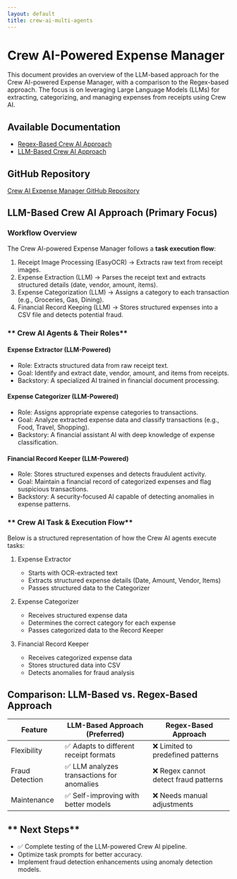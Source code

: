 ```yaml
---
layout: default  
title: crew-ai-multi-agents
---
```


# Crew AI-Powered Expense Manager

This document provides an overview of the LLM-based approach for the Crew AI-powered Expense Manager, with a comparison to the Regex-based approach. The focus is on leveraging Large Language Models (LLMs) for extracting, categorizing, and managing expenses from receipts using Crew AI.

## Available Documentation

- <a href="https://github.com/PrabuAppDev/agentic-crew-ai/blob/main/md/ocr-regex/crew-openai-receipt-organizer-ocr-regex.md" target="_blank">Regex-Based Crew AI Approach</a>
- <a href="https://github.com/PrabuAppDev/agentic-crew-ai/blob/main/md/ocr-crewai-llm/crew-openai-receipt-organizer-llm.md" target="_blank">LLM-Based Crew AI Approach</a>

## GitHub Repository

<a href="https://github.com/PrabuAppDev/agentic-crew-ai" target="_blank">Crew AI Expense Manager GitHub Repository</a>


## LLM-Based Crew AI Approach (Primary Focus)

### **Workflow Overview**

The Crew AI-powered Expense Manager follows a **task execution flow**:

1. Receipt Image Processing (EasyOCR) → Extracts raw text from receipt images.
2. Expense Extraction (LLM) → Parses the receipt text and extracts structured details (date, vendor, amount, items).
3. Expense Categorization (LLM) → Assigns a category to each transaction (e.g., Groceries, Gas, Dining).
4. Financial Record Keeping (LLM) → Stores structured expenses into a CSV file and detects potential fraud.

### ** Crew AI Agents & Their Roles**

#### Expense Extractor (LLM-Powered)

- Role: Extracts structured data from raw receipt text.
- Goal: Identify and extract date, vendor, amount, and items from receipts.
- Backstory: A specialized AI trained in financial document processing.

#### Expense Categorizer (LLM-Powered)

- Role: Assigns appropriate expense categories to transactions.
- Goal: Analyze extracted expense data and classify transactions (e.g., Food, Travel, Shopping).
- Backstory: A financial assistant AI with deep knowledge of expense classification.

#### Financial Record Keeper (LLM-Powered)

- Role: Stores structured expenses and detects fraudulent activity.
- Goal: Maintain a financial record of categorized expenses and flag suspicious transactions.
- Backstory: A security-focused AI capable of detecting anomalies in expense patterns.

### ** Crew AI Task & Execution Flow**

Below is a structured representation of how the Crew AI agents execute tasks:

1. Expense Extractor
   -  Starts with OCR-extracted text
   -  Extracts structured expense details (Date, Amount, Vendor, Items)
   -  Passes structured data to the Categorizer

2. Expense Categorizer
   -  Receives structured expense data
   -  Determines the correct category for each expense
   -  Passes categorized data to the Record Keeper

3. Financial Record Keeper
   -  Receives categorized expense data
   -  Stores structured data into CSV
   -  Detects anomalies for fraud analysis

## **Comparison: LLM-Based vs. Regex-Based Approach**

| Feature             | LLM-Based Approach (Preferred)                  | Regex-Based Approach                 |
| ------------------- | ----------------------------------------------- | ------------------------------------ |
| Flexibility     | ✅ Adapts to different receipt formats           | ❌ Limited to predefined patterns     |
| Fraud Detection | ✅ LLM analyzes transactions for anomalies       | ❌ Regex cannot detect fraud patterns |
| Maintenance     | ✅ Self-improving with better models             | ❌ Needs manual adjustments           |

## ** Next Steps**

- ✅ Complete testing of the LLM-powered Crew AI pipeline.
- Optimize task prompts for better accuracy.
- Implement fraud detection enhancements using anomaly detection models.
